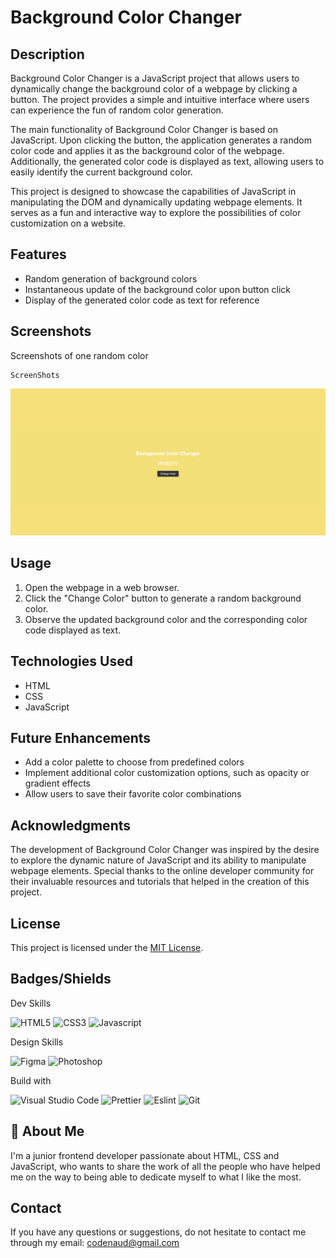 # Background Color Changer

## Description
Background Color Changer is a JavaScript project that allows users to dynamically change the background color of a webpage by clicking a button. The project provides a simple and intuitive interface where users can experience the fun of random color generation.

The main functionality of Background Color Changer is based on JavaScript. Upon clicking the button, the application generates a random color code and applies it as the background color of the webpage. Additionally, the generated color code is displayed as text, allowing users to easily identify the current background color.

This project is designed to showcase the capabilities of JavaScript in manipulating the DOM and dynamically updating webpage elements. It serves as a fun and interactive way to explore the possibilities of color customization on a website.

## Features
- Random generation of background colors
- Instantaneous update of the background color upon button click
- Display of the generated color code as text for reference

## Screenshots

Screenshots of one random color

    ScreenShots

![RandomColors](assets/screenshots/random-screenshot.jpg)

## Usage
1. Open the webpage in a web browser.
2. Click the "Change Color" button to generate a random background color.
3. Observe the updated background color and the corresponding color code displayed as text.

## Technologies Used
- HTML
- CSS
- JavaScript

## Future Enhancements
- Add a color palette to choose from predefined colors
- Implement additional color customization options, such as opacity or gradient effects
- Allow users to save their favorite color combinations

## Acknowledgments
The development of Background Color Changer was inspired by the desire to explore the dynamic nature of JavaScript and its ability to manipulate webpage elements. Special thanks to the online developer community for their invaluable resources and tutorials that helped in the creation of this project.

## License
This project is licensed under the [MIT License](https://opensource.org/licenses/MIT).

## Badges/Shields

Dev Skills

![HTML5](https://img.shields.io/badge/HTML5-E34F26?style=for-the-badge&logo=html5&logoColor=white)
![CSS3](https://img.shields.io/badge/CSS3-1572B6?style=for-the-badge&logo=css3&logoColor=white)
![Javascript](https://img.shields.io/badge/JavaScript-323330?style=for-the-badge&logo=javascript&logoColor=F7DF1E)

Design Skills

![Figma](https://img.shields.io/badge/Figma-F24E1E?style=for-the-badge&logo=figma&logoColor=white)
![Photoshop](https://img.shields.io/badge/Adobe%20Photoshop-31A8FF?style=for-the-badge&logo=Adobe%20Photoshop&logoColor=black)

Build with

![Visual Studio Code](https://img.shields.io/badge/Visual_Studio_Code-0078D4?style=for-the-badge&logo=visual%20studio%20code&logoColor=white)
![Prettier](https://img.shields.io/badge/prettier-1A2C34?style=for-the-badge&logo=prettier&logoColor=F7BA3E)
![Eslint](https://img.shields.io/badge/eslint-3A33D1?style=for-the-badge&logo=eslint&logoColor=white)
![Git](https://img.shields.io/badge/GIT-E44C30?style=for-the-badge&logo=git&logoColor=white)

## 🚀 About Me

I'm a junior frontend developer passionate about HTML, CSS and JavaScript, who wants to share the work of all the people who have helped me on the way to being able to dedicate myself to what I like the most.

## Contact

If you have any questions or suggestions, do not hesitate to contact me through my email: [codenaud@gmail.com](mailto:codenaud@gmail.com)



